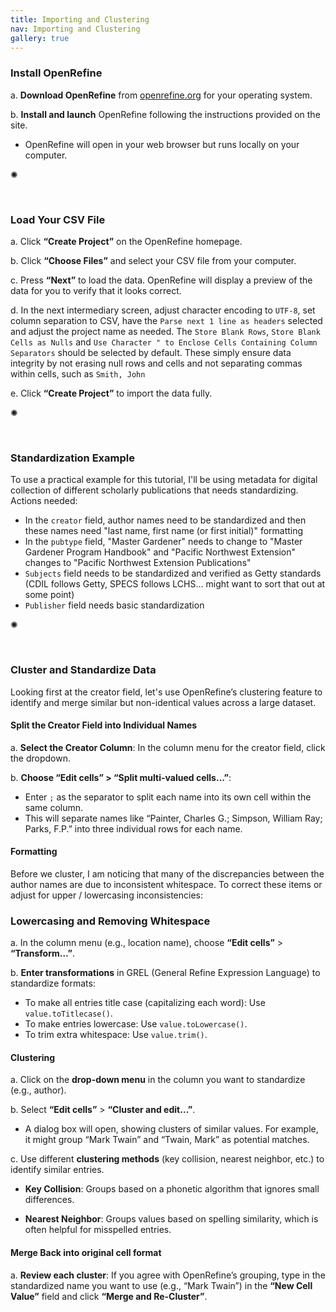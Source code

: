```yaml
---
title: Importing and Clustering
nav: Importing and Clustering
gallery: true
---
```


### Install OpenRefine

   a. **Download OpenRefine** from [openrefine.org](https://openrefine.org/) for your operating system.

   b. **Install and launch** OpenRefine following the instructions provided on the site.
- OpenRefine will open in your web browser but runs locally on your computer.

<div class="symbol-container">
    <p class="symbol">&#10042;</p>
</div>

<br>

### Load Your CSV File

   a. Click **“Create Project”** on the OpenRefine homepage.

   b. Click **“Choose Files”** and select your CSV file from your computer.

   c. Press **“Next”** to load the data. OpenRefine will display a preview of the data for you to verify that it looks correct.

   d. In the next intermediary screen, adjust character encoding to `UTF-8`, set column separation to CSV, have the `Parse next 1 line as headers` selected and adjust the project name as needed. The `Store Blank Rows`, `Store Blank Cells as Nulls` and `Use Character " to Enclose Cells Containing Column Separators` should be selected by default. These simply ensure data integrity by not erasing null rows and cells and not separating commas within cells, such as ```Smith, John```


   e. Click **“Create Project”** to import the data fully.

<div class="symbol-container">
    <p class="symbol">&#10042;</p>
</div>

<br>


### Standardization Example

To use a practical example for this tutorial, I'll be using metadata for digital collection of different scholarly publications that needs standardizing. Actions needed:

- In the `creator` field, author names need to be standardized and then these names need "last name, first name (or first initial)" formatting
- In the `pubtype` field, "Master Gardener" needs to change to "Master Gardener Program Handbook" and "Pacific Northwest Extension" changes to "Pacific Northwest Extension Publications"
- `Subjects` field needs to be standardized and verified as Getty standards (CDIL follows Getty, SPECS follows LCHS... might want to sort that out at some point)
- `Publisher` field needs basic standardization

<div class="symbol-container">
    <p class="symbol">&#10042;</p>
</div>

<br>

### Cluster and Standardize Data

Looking first at the creator field, let's use OpenRefine’s clustering feature to identify and merge similar but non-identical values across a large dataset.

#### Split the Creator Field into Individual Names

a. **Select the Creator Column**: In the column menu for the creator field, click the dropdown.

b. **Choose “Edit cells” > “Split multi-valued cells…”**: 
   - Enter `;` as the separator to split each name into its own cell within the same column.
   - This will separate names like “Painter, Charles G.; Simpson, William Ray; Parks, F.P.” into three individual rows for each name.

#### Formatting

Before we cluster, I am noticing that many of the discrepancies between the author names are due to inconsistent whitespace. To correct these items or adjust for upper / lowercasing inconsistencies:

### Lowercasing and Removing Whitespace

a. In the column menu (e.g., location name), choose **“Edit cells”** > **“Transform…”**.

b. **Enter transformations** in GREL (General Refine Expression Language) to standardize formats:

   - To make all entries title case (capitalizing each word): Use `value.toTitlecase()`.
   - To make entries lowercase: Use `value.toLowercase()`.
   - To trim extra whitespace: Use `value.trim()`.

#### Clustering

a. Click on the **drop-down menu** in the column you want to standardize (e.g., author).

b. Select **“Edit cells”** > **“Cluster and edit…”**.

   - A dialog box will open, showing clusters of similar values. For example, it might group “Mark Twain” and “Twain, Mark” as potential matches.

c. Use different **clustering methods** (key collision, nearest neighbor, etc.) to identify similar entries.

   - **Key Collision**: Groups based on a phonetic algorithm that ignores small differences.

   - **Nearest Neighbor**: Groups values based on spelling similarity, which is often helpful for misspelled entries.

#### Merge Back into original cell format

a. **Review each cluster**: If you agree with OpenRefine’s grouping, type in the standardized name you want to use (e.g., “Mark Twain”) in the **“New Cell Value”** field and click **“Merge and Re-Cluster”**.

